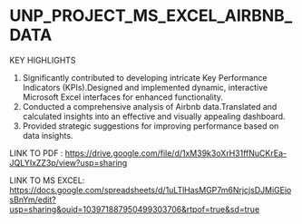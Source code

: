 # UNP_PROJECT_MS_EXCEL_AIRBNB_DATA

KEY HIGHLIGHTS
1. Significantly contributed to developing intricate Key Performance Indicators (KPIs).Designed and implemented dynamic, interactive Microsoft Excel interfaces for 
   enhanced functionality.
2. Conducted a comprehensive analysis of Airbnb data.Translated and calculated insights into an effective and visually appealing dashboard.
3. Provided strategic suggestions for improving performance based on data insights.

LINK TO PDF :
https://drive.google.com/file/d/1xM39k3oXrH31ffNuCKrEa-JQLYIxZZ3p/view?usp=sharing

LINK TO MS EXCEL:
https://docs.google.com/spreadsheets/d/1uLTlHasMGP7m6NrjcjsDJMiGEiosBnYm/edit?usp=sharing&ouid=103971887950499303706&rtpof=true&sd=true
